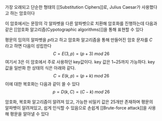 
가장 오래되고 단순한 형태의 [[Substitution Ciphers]]로, Julius Caesar가 사용했다고 하는 암호이다

이 암호에서는 문장의 각 알파벳을 다른 알파벳으로 치환해 암호화를 진행하는데 다음과 같은 [[암호화 알고리즘(Cypotographic algorithms)]]을 통해 표현할 수 있다

평문의 임의의 알파벳을 $p$라고 하고 암호화 알고리즘을 통해 만들어진 암호 문자를 $C$ 라고 하면 다음이 성립한다 $$C = E(3, p) = (p +3) \; mod \; 26$$
여기서 3은 이 암호에서 주로 사용하던 key값이다. key 값은 1~25까지 가능하다. key 값을 일반화 한 상태의 식은 아래와 같다.
$$C = E(k, p) = (p + k) \; mod \; 26$$
이에 대한 복호화는 다음과 같이 쓸 수 있다
$$p = D(k, C) = (C-k) \; mod \; 26$$

암호화, 복호화 알고리즘이 알려져 있고, 가능한 비밀키 값은 25개만 존재하며 평문의 알파벳이 알려져있고, 쉽게 인식할 수 있음으로 손쉽게 [[Brute-force attack]]을 사용해 평문을 알아낼 수 있다
